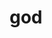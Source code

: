 ---
category: 3-letters
denotation: null
name: god
reference_link: https://www.etymonline.com/word/god
root_language: null
root_name: null
title: god
type: free
word_sums:
- respelling: god
  sum: 'God + '
---